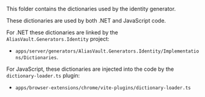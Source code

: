 This folder contains the dictionaries used by the identity generator.

These dictionaries are used by both .NET and JavaScript code.

For .NET these dictionaries are linked by the `AliasVault.Generators.Identity` project:
- `apps/server/generators/AliasVault.Generators.Identity/Implementations/Dictionaries`.

For JavaScript, these dictionaries are injected into the code by the `dictionary-loader.ts` plugin:
- `apps/browser-extensions/chrome/vite-plugins/dictionary-loader.ts`
